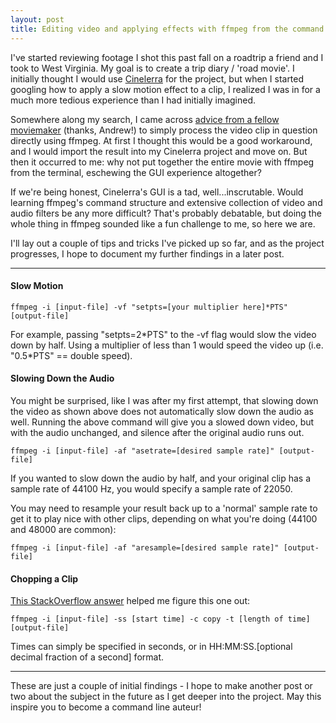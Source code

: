 ```yaml
---
layout: post
title: Editing video and applying effects with ffmpeg from the command line
---
```


I've started reviewing footage I shot this past fall on a roadtrip a friend and I took to West Virginia. My goal is to create a trip diary / 'road movie'. I initially thought I would use [Cinelerra](http://cinelerra.org) for the project, but when I started googling how to apply a slow motion effect to a clip, I realized I was in for a much more tedious experience than I had initially imagined.

Somewhere along my search, I came across [advice from a fellow moviemaker](http://blog.grio.com/2012/01/fast-and-slow-motion-video-with-ffmpeg.html) (thanks, Andrew!) to simply process the video clip in question directly using ffmpeg. At first I thought this would be a good workaround, and I would import the result into my Cinelerra project and move on. But then it occurred to me: why not put together the entire movie with ffmpeg from the terminal, eschewing the GUI experience altogether?

If we're being honest, Cinelerra's GUI is a tad, well...inscrutable. Would learning ffmpeg's command structure and extensive collection of video and audio filters be any more difficult? That's probably debatable, but doing the whole thing in ffmpeg sounded like a fun challenge to me, so here we are.

I'll lay out a couple of tips and tricks I've picked up so far, and as the project progresses, I hope to document my further findings in a later post.

- - - -

<h4>Slow Motion</h4>

`ffmpeg -i [input-file] -vf "setpts=[your multiplier here]*PTS" [output-file]`

For example, passing "setpts=2\*PTS" to the -vf flag would slow the video down by half. Using a multiplier of less than 1 would speed the video up (i.e. "0.5\*PTS" == double speed).

<h4>Slowing Down the Audio</h4>

You might be surprised, like I was after my first attempt, that slowing down the video as shown above does not automatically slow down the audio as well. Running the above command will give you a slowed down video, but with the audio unchanged, and silence after the original audio runs out.

`ffmpeg -i [input-file] -af "asetrate=[desired sample rate]" [output-file]`

If you wanted to slow down the audio by half, and your original clip has a sample rate of 44100 Hz, you would specify a sample rate of 22050.

You may need to resample your result back up to a 'normal' sample rate to get it to play nice with other clips, depending on what you're doing (44100 and 48000 are common):

`ffmpeg -i [input-file] -af "aresample=[desired sample rate]" [output-file]`

<h4>Chopping a Clip</h4>

[This StackOverflow answer](http://superuser.com/a/141343) helped me figure this one out:

`ffmpeg -i [input-file] -ss [start time] -c copy -t [length of time] [output-file]`

Times can simply be specified in seconds, or in HH:MM:SS.[optional decimal fraction of a second] format.

- - - -

These are just a couple of initial findings - I hope to make another post or two about the subject in the future as I get deeper into the project. May this inspire you to become a command line auteur!